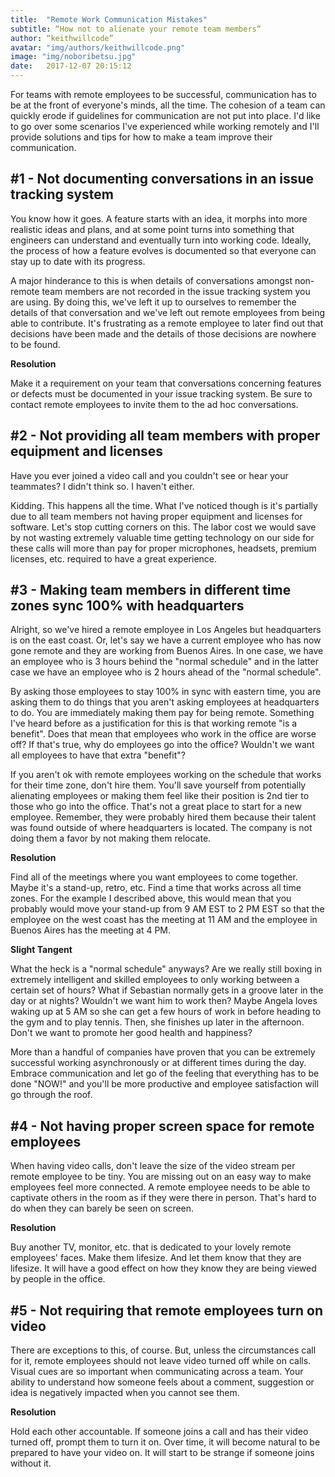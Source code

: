 ```yaml
---
title:  "Remote Work Communication Mistakes"
subtitle: “How not to alienate your remote team members“
author: “keithwillcode”
avatar: "img/authors/keithwillcode.png"
image: "img/noboribetsu.jpg"
date:   2017-12-07 20:15:12
---
```


For teams with remote employees to be successful, communication has to be at the front of everyone's minds, all the time. The cohesion of a team can quickly erode if guidelines for communication are not put into place. I'd like to go over some scenarios I've experienced while working remotely and I'll provide solutions and tips for how to make a team improve their communication.

## #1 - Not documenting conversations in an issue tracking system
You know how it goes. A feature starts with an idea, it morphs into more realistic ideas and plans, and at some point turns into something that engineers can understand and eventually turn into working code. Ideally, the process of how a feature evolves is documented so that everyone can stay up to date with its progress.

A major hinderance to this is when details of conversations amongst non-remote team members are not recorded in the issue tracking system you are using. By doing this, we've left it up to ourselves to remember the details of that conversation and we've left out remote employees from being able to contribute. It's frustrating as a remote employee to later find out that decisions have been made and the details of those decisions are nowhere to be found.

**Resolution** 

Make it a requirement on your team that conversations concerning features or defects must be documented in your issue tracking system. Be sure to contact remote employees to invite them to the ad hoc conversations.

## #2 - Not providing all team members with proper equipment and licenses
Have you ever joined a video call and you couldn't see or hear your teammates? I didn't think so. I haven't either. 

Kidding. This happens all the time. What I've noticed though is it's partially due to all team members not having proper equipment and licenses for software. Let's stop cutting corners on this. The labor cost we would save by not wasting extremely valuable time getting technology on our side for these calls will more than pay for proper microphones, headsets, premium licenses, etc. required to have a great experience.

## #3 - Making team members in different time zones sync 100% with headquarters
Alright, so we've hired a remote employee in Los Angeles but headquarters is on the east coast. Or, let's say we have a current employee who has now gone remote and they are working from Buenos Aires. In one case, we have an employee who is 3 hours behind the "normal schedule" and in the latter case we have an employee who is 2 hours ahead of the "normal schedule". 

By asking those employees to stay 100% in sync with eastern time, you are asking them to do things that you aren't asking employees at headquarters to do. You are immediately making them pay for being remote. Something I've heard before as a justification for this is that working remote "is a benefit". Does that mean that employees who work in the office are worse off? If that's true, why do employees go into the office? Wouldn't we want all employees to have that extra "benefit"?

If you aren't ok with remote employees working on the schedule that works for their time zone, don't hire them. You'll save yourself from potentially alienating employees or making them feel like their position is 2nd tier to those who go into the office. That's not a great place to start for a new employee. Remember, they were probably hired them because their talent was found outside of where headquarters is located. The company is not doing them a favor by not making them relocate. 

**Resolution** 

Find all of the meetings where you want employees to come together. Maybe it's a stand-up, retro, etc. Find a time that works across all time zones. For the example I described above, this would mean that you probably would move your stand-up from 9 AM EST to 2 PM EST so that the employee on the west coast has the meeting at 11 AM and the employee in Buenos Aires has the meeting at 4 PM.

**Slight Tangent**

What the heck is a "normal schedule" anyways? Are we really still boxing in extremely intelligent and skilled employees to only working between a certain set of hours? What if Sebastian normally gets in a groove later in the day or at nights? Wouldn't we want him to work then? Maybe Angela loves waking up at 5 AM so she can get a few hours of work in before heading to the gym and to play tennis. Then, she finishes up later in the afternoon. Don't we want to promote her good health and happiness?

More than a handful of companies have proven that you can be extremely successful working asynchronously or at different times during the day. Embrace communication and let go of the feeling that everything has to be done "NOW!" and you'll be more productive and employee satisfaction will go through the roof.

## #4 - Not having proper screen space for remote employees
When having video calls, don't leave the size of the video stream per remote employee to be tiny. You are missing out on an easy way to make employees feel more connected. A remote employee needs to be able to captivate others in the room as if they were there in person. That's hard to do when they can barely be seen on screen.

**Resolution**

Buy another TV, monitor, etc. that is dedicated to your lovely remote employees' faces. Make them lifesize. And let them know that they are lifesize. It will have a good effect on how they know they are being viewed by people in the office.

## #5 - Not requiring that remote employees turn on video
There are exceptions to this, of course. But, unless the circumstances call for it, remote employees should not leave video turned off while on calls. Visual cues are so important when communicating across a team. Your ability to understand how someone feels about a comment, suggestion or idea is negatively impacted when you cannot see them.

**Resolution**

Hold each other accountable. If someone joins a call and has their video turned off, prompt them to turn it on. Over time, it will become natural to be prepared to have your video on. It will start to be strange if someone joins without it.





